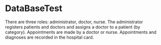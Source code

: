 # DataBaseTest
There are three roles: administrator, doctor, nurse.
The administrator registers patients and doctors and assigns a doctor to a patient (by category).
Appointments are made by a doctor or nurse.
Appointments and diagnoses are recorded in the hospital card.
